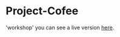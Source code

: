 # Project-Cofee
'workshop' 
you can see a live version [here](https://github.com/mariembenbrahem/coffeshop.git/).
